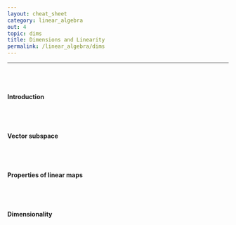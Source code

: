```yaml
---
layout: cheat_sheet
category: linear_algebra
out: 4
topic: dims
title: Dimensions and Linearity
permalink: /linear_algebra/dims
---
```


_____________________________________________________________________________________________________________________________________

<br/>

<br/>

#### Introduction

<br/>

<br/>

#### Vector subspace

<br/>

<br/>

#### Properties of linear maps

<br/>

<br/>


#### Dimensionality

<br/>

<br/>
